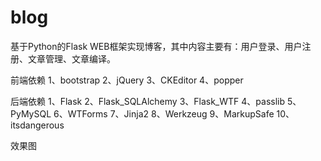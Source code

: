 # blog
基于Python的Flask WEB框架实现博客，其中内容主要有：用户登录、用户注册、文章管理、文章编译。


前端依赖
1、bootstrap
2、jQuery
3、CKEditor
4、popper


后端依赖
1、Flask
2、Flask_SQLAlchemy
3、Flask_WTF
4、passlib
5、PyMySQL
6、WTForms
7、Jinja2
8、Werkzeug
9、MarkupSafe
10、itsdangerous


效果图

